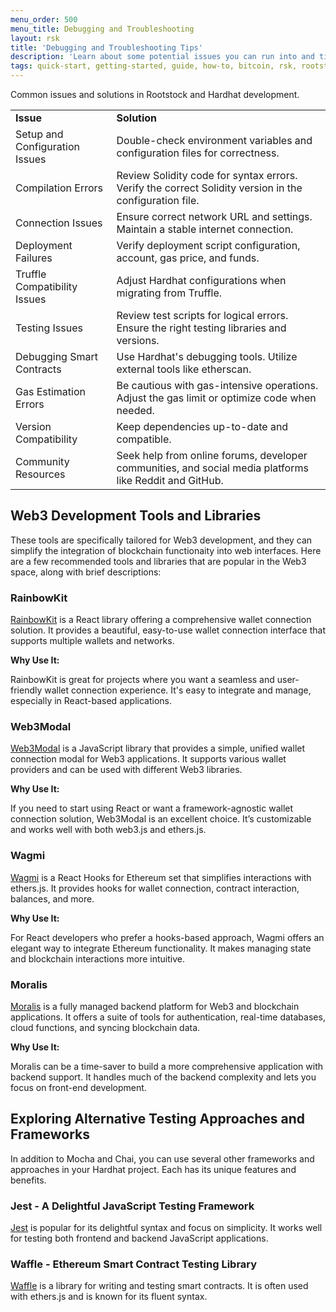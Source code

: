 ```yaml
---
menu_order: 500
menu_title: Debugging and Troubleshooting
layout: rsk
title: 'Debugging and Troubleshooting Tips'
description: 'Learn about some potential issues you can run into and tips on how to resolve them'
tags: quick-start, getting-started, guide, how-to, bitcoin, rsk, rootstock, blockchain
---
```


Common issues and solutions in Rootstock and Hardhat development.

<table>
    <tr>
   <td> <b>Issue</b>

   </td>
   <td> <b>Solution</b>

   </td>
  </tr>
  <tr>
   <td>Setup and Configuration Issues

   </td>
   <td>Double-check environment variables and configuration files for correctness.

   </td>
  </tr>
  <tr>
   <td>Compilation Errors

   </td>
   <td>Review Solidity code for syntax errors. Verify the correct Solidity version in the configuration file.

   </td>
  </tr>
  <tr>
   <td>Connection Issues

   </td>
   <td>Ensure correct network URL and settings. Maintain a stable internet connection.

   </td>
  </tr>
  <tr>
   <td>Deployment Failures

   </td>
   <td>Verify deployment script configuration, account, gas price, and funds.

   </td>
  </tr>
  <tr>
   <td>Truffle Compatibility Issues

   </td>
   <td>Adjust Hardhat configurations when migrating from Truffle.

   </td>
  </tr>
  <tr>
   <td>Testing Issues

   </td>
   <td>Review test scripts for logical errors. Ensure the right testing libraries and versions.

   </td>
  </tr>
  <tr>
   <td>Debugging Smart Contracts

   </td>
   <td>Use Hardhat's debugging tools. Utilize external tools like etherscan.

   </td>
  </tr>
  <tr>
   <td>Gas Estimation Errors

   </td>
   <td>Be cautious with gas-intensive operations. Adjust the gas limit or optimize code when needed.

   </td>
  </tr>
  <tr>
   <td>Version Compatibility

   </td>
   <td>Keep dependencies up-to-date and compatible.

   </td>
  </tr>
  <tr>
   <td>Community Resources

   </td>
   <td>Seek help from online forums, developer communities, and social media platforms like Reddit and GitHub.

   </td>
  </tr>
</table>

## Web3 Development Tools and Libraries

These tools are specifically tailored for Web3 development, and they can simplify the integration of blockchain functionaity into web interfaces. Here are a few recommended tools and libraries that are popular in the Web3 space, along with brief descriptions:

### RainbowKit
[RainbowKit](https://www.rainbowkit.com/) is a React library offering a comprehensive wallet connection solution. It provides a beautiful, easy-to-use wallet connection interface that supports multiple wallets and networks.

**Why Use It:** 

RainbowKit is great for projects where you want a seamless and user-friendly wallet connection experience. It's easy to integrate and manage, especially in React-based applications.

### Web3Modal

[Web3Modal](https://web3modal.com/) is a JavaScript library that provides a simple, unified wallet connection modal for Web3 applications. It supports various wallet providers and can be used with different Web3 libraries.

**Why Use It:** 

If you need to start using React or want a framework-agnostic wallet connection solution, Web3Modal is an excellent choice. It’s customizable and works well with both web3.js and ethers.js.

### Wagmi

[Wagmi](https://wagmi.sh/) is a React Hooks for Ethereum set that simplifies interactions with ethers.js. It provides hooks for wallet connection, contract interaction, balances, and more.

**Why Use It:** 

For React developers who prefer a hooks-based approach, Wagmi offers an elegant way to integrate Ethereum functionality. It makes managing state and blockchain interactions more intuitive.

### Moralis

[Moralis](https://moralis.io/) is a fully managed backend platform for Web3 and blockchain applications. It offers a suite of tools for authentication, real-time databases, cloud functions, and syncing blockchain data.

**Why Use It:** 

Moralis can be a time-saver to build a more comprehensive application with backend support. It handles much of the backend complexity and lets you focus on front-end development.

## Exploring Alternative Testing Approaches and Frameworks

In addition to Mocha and Chai, you can use several other frameworks and approaches in your Hardhat project. Each has its unique features and benefits.

### Jest - A Delightful JavaScript Testing Framework

[Jest](https://jestjs.io/) is popular for its delightful syntax and focus on simplicity. It works well for testing both frontend and backend JavaScript applications.

### Waffle - Ethereum Smart Contract Testing Library

[Waffle](https://getwaffle.io/) is a library for writing and testing smart contracts. It is often used with ethers.js and is known for its fluent syntax.
